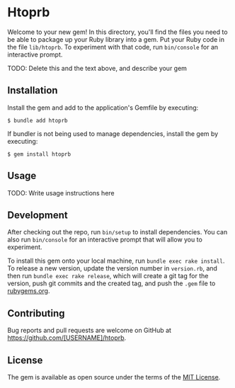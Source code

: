 # Htoprb

Welcome to your new gem! In this directory, you'll find the files you need to be able to package up your Ruby library into a gem. Put your Ruby code in the file `lib/htoprb`. To experiment with that code, run `bin/console` for an interactive prompt.

TODO: Delete this and the text above, and describe your gem

## Installation

Install the gem and add to the application's Gemfile by executing:

    $ bundle add htoprb

If bundler is not being used to manage dependencies, install the gem by executing:

    $ gem install htoprb

## Usage

TODO: Write usage instructions here

## Development

After checking out the repo, run `bin/setup` to install dependencies. You can also run `bin/console` for an interactive prompt that will allow you to experiment.

To install this gem onto your local machine, run `bundle exec rake install`. To release a new version, update the version number in `version.rb`, and then run `bundle exec rake release`, which will create a git tag for the version, push git commits and the created tag, and push the `.gem` file to [rubygems.org](https://rubygems.org).

## Contributing

Bug reports and pull requests are welcome on GitHub at https://github.com/[USERNAME]/htoprb.

## License

The gem is available as open source under the terms of the [MIT License](https://opensource.org/licenses/MIT).
